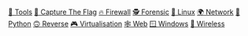 <div class="menu">
    <a href="tools"         >🔨 Tools</a>
    <a href="ctf"           >🏁 Capture The Flag</a>
    <a href="firewall"      >🔥 Firewall</a>
    <a href="forensic"      >🕵 Forensic</a>
    <a href="linux"         >🐧 Linux</a>
    <a href="network"       >🌍 Network</a>
    <a href="python"        >🐍 Python</a>
    <a href="reverse"       >🙃 Reverse</a>
    <a href="virtualisation">🎮 Virtualisation</a>
    <a href="web"           >🕸 Web</a>
    <a href="windows"       >🪟 Windows</a>
    <a href="wireless"      >📡 Wireless</a>
</div>

